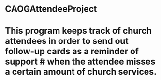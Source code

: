 # CAOGAttendeeProject
# This program keeps track of church attendees in order to send out follow-up cards as a reminder of support # when the attendee misses a certain amount of church services.
